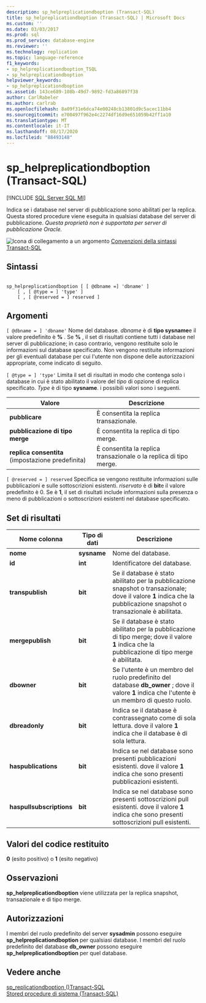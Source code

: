 ```yaml
---
description: sp_helpreplicationdboption (Transact-SQL)
title: sp_helpreplicationdboption (Transact-SQL) | Microsoft Docs
ms.custom: ''
ms.date: 03/03/2017
ms.prod: sql
ms.prod_service: database-engine
ms.reviewer: ''
ms.technology: replication
ms.topic: language-reference
f1_keywords:
- sp_helpreplicationdboption_TSQL
- sp_helpreplicationdboption
helpviewer_keywords:
- sp_helpreplicationdboption
ms.assetid: 143ce689-108b-49d7-9892-fd3a86897f38
author: CarlRabeler
ms.author: carlrab
ms.openlocfilehash: 8a09f31e6dca74e00248cb13801d9c5acec11bb4
ms.sourcegitcommit: e700497f962e4c2274df16d9e651059b42ff1a10
ms.translationtype: MT
ms.contentlocale: it-IT
ms.lasthandoff: 08/17/2020
ms.locfileid: "88493148"
---
```

# <a name="sp_helpreplicationdboption-transact-sql"></a>sp_helpreplicationdboption (Transact-SQL)
[!INCLUDE [SQL Server SQL MI](../../includes/applies-to-version/sql-asdbmi.md)]

  Indica se i database nel server di pubblicazione sono abilitati per la replica. Questa stored procedure viene eseguita in qualsiasi database del server di pubblicazione. *Questa proprietà non è supportata per server di pubblicazione Oracle.*  
  
 ![Icona di collegamento a un argomento](../../database-engine/configure-windows/media/topic-link.gif "Icona di collegamento a un argomento") [Convenzioni della sintassi Transact-SQL](../../t-sql/language-elements/transact-sql-syntax-conventions-transact-sql.md)  
  
## <a name="syntax"></a>Sintassi  
  
```  
  
sp_helpreplicationdboption [ [ @dbname =] 'dbname' ]  
    [ , [ @type = ] 'type' ]  
    [ , [ @reserved = ] reserved ]  
```  
  
## <a name="arguments"></a>Argomenti  
`[ @dbname = ] 'dbname'` Nome del database. *dbname* è di **tipo sysname**e il valore predefinito è **%** . Se **%** , il set di risultati contiene tutti i database nel server di pubblicazione; in caso contrario, vengono restituite solo le informazioni sul database specificato. Non vengono restituite informazioni per gli eventuali database per cui l'utente non dispone delle autorizzazioni appropriate, come indicato di seguito.  
  
`[ @type = ] 'type'` Limita il set di risultati in modo che contenga solo i database in cui è stato abilitato il valore del *tipo* di opzione di replica specificato. *Type* è di tipo **sysname**. i possibili valori sono i seguenti.  
  
|Valore|Descrizione|  
|-----------|-----------------|  
|**pubblicare**|È consentita la replica transazionale.|  
|**pubblicazione di tipo merge**|È consentita la replica di tipo merge.|  
|**replica consentita** (impostazione predefinita)|È consentita la replica transazionale o la replica di tipo merge.|  
  
`[ @reserved = ] reserved` Specifica se vengono restituite informazioni sulle pubblicazioni e sulle sottoscrizioni esistenti. *riservato* è di **bit**e il valore predefinito è 0. Se è **1**, il set di risultati include informazioni sulla presenza o meno di pubblicazioni o sottoscrizioni esistenti nel database specificato.  
  
## <a name="result-sets"></a>Set di risultati  
  
|Nome colonna|Tipo di dati|Descrizione|  
|-----------------|---------------|-----------------|  
|**nome**|**sysname**|Nome del database.|  
|**id**|**int**|Identificatore del database.|  
|**transpublish**|**bit**|Se il database è stato abilitato per la pubblicazione snapshot o transazionale; dove il valore **1** indica che la pubblicazione snapshot o transazionale è abilitata.|  
|**mergepublish**|**bit**|Se il database è stato abilitato per la pubblicazione di tipo merge; dove il valore **1** indica che la pubblicazione di tipo merge è abilitata.|  
|**dbowner**|**bit**|Se l'utente è un membro del ruolo predefinito del database **db_owner** ; dove il valore **1** indica che l'utente è un membro di questo ruolo.|  
|**dbreadonly**|**bit**|Indica se il database è contrassegnato come di sola lettura. dove il valore **1** indica che il database è di sola lettura.|  
|**haspublications**|**bit**|Indica se nel database sono presenti pubblicazioni esistenti. dove il valore **1** indica che sono presenti pubblicazioni esistenti.|  
|**haspullsubscriptions**|**bit**|Indica se nel database sono presenti sottoscrizioni pull esistenti. dove il valore **1** indica che sono presenti sottoscrizioni pull esistenti.|  
  
## <a name="return-code-values"></a>Valori del codice restituito  
 **0** (esito positivo) o **1** (esito negativo)  
  
## <a name="remarks"></a>Osservazioni  
 **sp_helpreplicationdboption** viene utilizzata per la replica snapshot, transazionale e di tipo merge.  
  
## <a name="permissions"></a>Autorizzazioni  
 I membri del ruolo predefinito del server **sysadmin** possono eseguire **sp_helpreplicationdboption** per qualsiasi database. I membri del ruolo predefinito del database **db_owner** possono eseguire **sp_helpreplicationdboption** per quel database.  
  
## <a name="see-also"></a>Vedere anche  
 [sp_replicationdboption &#40;&#41;Transact-SQL ](../../relational-databases/system-stored-procedures/sp-replicationdboption-transact-sql.md)   
 [Stored procedure di sistema &#40;Transact-SQL&#41;](../../relational-databases/system-stored-procedures/system-stored-procedures-transact-sql.md)  
  
  
